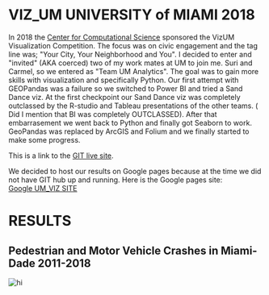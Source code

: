 # VIZ_UM UNIVERSITY of MIAMI 2018
In 2018 the [Center for Computational Science](https://ccs.miami.edu/) sponsored the VizUM Visualization Competition. The focus was on civic engagement and the tag line was; "Your City, Your Neighborhood and You". I decided to enter and "invited" (AKA coerced) two of my work mates at UM to join me. Suri and Carmel, so we entered as "Team UM Analytics". The goal was to gain more skills with visualization and specifically Python. 
Our first attempt with GEOPandas was a failure so we switched to Power BI and tried a Sand Dance viz. At the first checkpoint our Sand Dance viz was completely outclassed by the R-studio  and Tableau presentations of the other teams. ( Did I mention that BI was completely OUTCLASSED). After that embarrasement we went back to Python and finally got Seaborn to work. GeoPandas was replaced by ArcGIS and Folium and we finally started to make some progress.

This is a link to the [GIT live site](https://idoneo.github.io/VIZ_UM/).

We decided to host our results on Google pages because at the time we did not have GIT hub up and running. Here is the Google pages site:  
[Google UM_VIZ SITE](https://sites.google.com/view/umvizcompetition2018/home)

# RESULTS

## Pedestrian and Motor Vehicle Crashes in Miami-Dade 2011-2018 

<img src ="images/Cars3.jpeg" alt = "hi" class = "inline"/>


